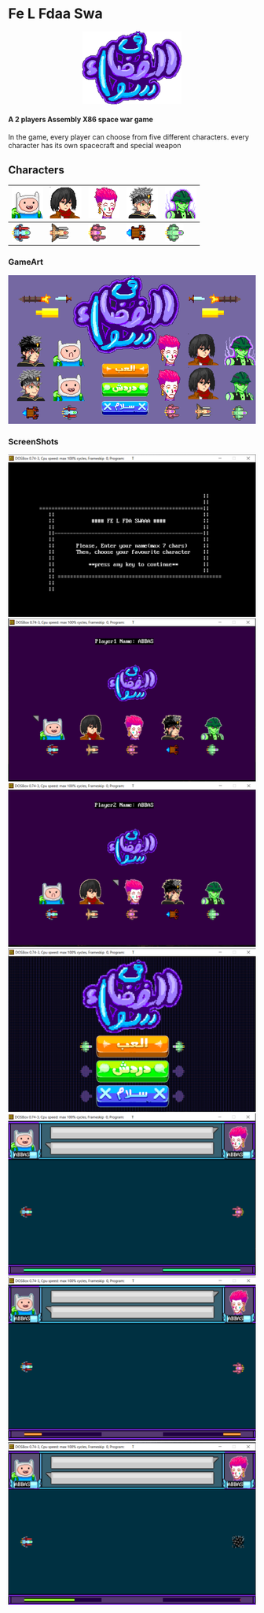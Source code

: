 # Fe L Fdaa Swa
<p align="center" width="100%">
    <img width="40%" src="Art/logo2.png"> 
</p>

#### A 2 players Assembly X86 space war game
In the game, every player can choose from five different characters. every character has its own spacecraft and special weapon  
## Characters
<img width="100%" src="https://github.com/Mostafa-wael/Fe-L-fdaa-swa/blob/main/Art/Fenn.png">|<img width="100%" src="https://github.com/Mostafa-wael/Fe-L-fdaa-swa/blob/main/Art/Mikasa.png">|<img width="100%" src="https://github.com/Mostafa-wael/Fe-L-fdaa-swa/blob/main/Art/Hisoka2.png">|<img width="100%" src="https://github.com/Mostafa-wael/Fe-L-fdaa-swa/blob/main/Art/Asta.png">|<img width="100%" src="https://github.com/Mostafa-wael/Fe-L-fdaa-swa/blob/main/Art/Mereum.png">
----------------------------------|---------------------------------------|---------------------------------------|-------------------------------------|---
<img width="60%" src="https://github.com/Mostafa-wael/Fe-L-fdaa-swa/blob/main/Art/Fenn Plane.png">|<img width="60%" src="https://github.com/Mostafa-wael/Fe-L-fdaa-swa/blob/main/Art/Mikasa Plane.png">|<img width="60%" src="https://github.com/Mostafa-wael/Fe-L-fdaa-swa/blob/main/Art/Hisoka Plane.png">|<img width="60%" src="https://github.com/Mostafa-wael/Fe-L-fdaa-swa/blob/main/Art/Asta%20plane.png">|<img width="60%" src="https://github.com/Mostafa-wael/Fe-L-fdaa-swa/blob/main/Art/Meruem%20Plane.png">

### GameArt
![ALL_ART](https://github.com/Mostafa-wael/Fe-L-fdaa-swa/blob/main/ScreenShots/ART.PNG)

### ScreenShots
![First Screen](https://github.com/Mostafa-wael/Fe-L-fdaa-swa/blob/main/ScreenShots/first_screen.PNG)
![First Player](https://github.com/Mostafa-wael/Fe-L-fdaa-swa/blob/main/ScreenShots/first_player.PNG)
![Second Player](https://github.com/Mostafa-wael/Fe-L-fdaa-swa/blob/main/ScreenShots/second_player.PNG)
![main](https://github.com/Mostafa-wael/Fe-L-fdaa-swa/blob/main/ScreenShots/main.PNG)
![In game](https://github.com/Mostafa-wael/Fe-L-fdaa-swa/blob/main/ScreenShots/In_game.PNG)
![In game2](https://github.com/Mostafa-wael/Fe-L-fdaa-swa/blob/main/ScreenShots/In_game2.PNG)
![In game3](https://github.com/Mostafa-wael/Fe-L-fdaa-swa/blob/main/ScreenShots/In_game3.PNG)
